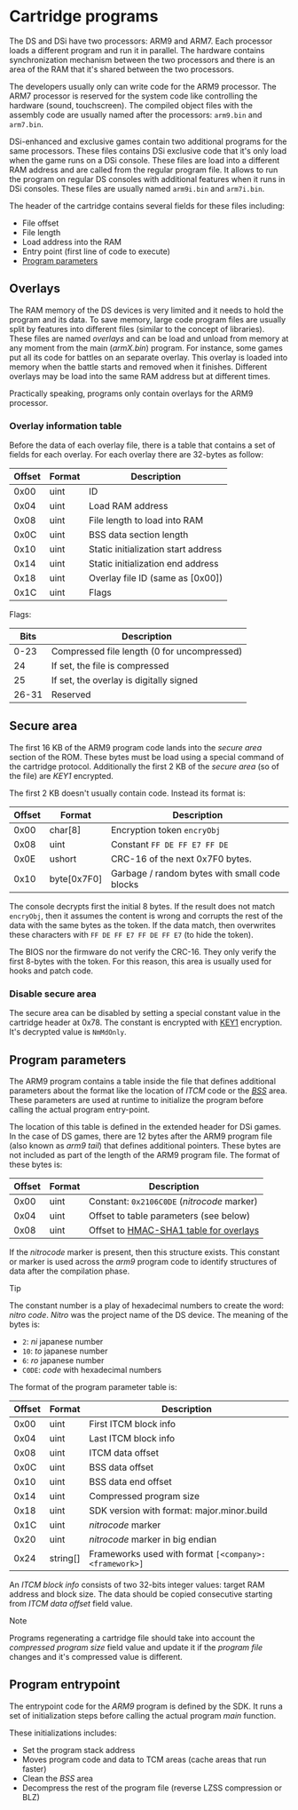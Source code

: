 # Cartridge programs

The DS and DSi have two processors: ARM9 and ARM7. Each processor loads a
different program and run it in parallel. The hardware contains synchronization
mechanism between the two processors and there is an area of the RAM that it's
shared between the two processors.

The developers usually only can write code for the ARM9 processor. The ARM7
processor is reserved for the system code like controlling the hardware (sound,
touchscreen). The compiled object files with the assembly code are usually named
after the processors: `arm9.bin` and `arm7.bin`.

DSi-enhanced and exclusive games contain two additional programs for the same
processors. These files contains DSi exclusive code that it's only load when the
game runs on a DSi console. These files are load into a different RAM address
and are called from the regular program file. It allows to run the program on
regular DS consoles with additional features when it runs in DSi consoles. These
files are usually named `arm9i.bin` and `arm7i.bin`.

The header of the cartridge contains several fields for these files including:

- File offset
- File length
- Load address into the RAM
- Entry point (first line of code to execute)
- [Program parameters](#program-parameters)

## Overlays

The RAM memory of the DS devices is very limited and it needs to hold the
program and its data. To save memory, large code program files are usually split
by features into different files (similar to the concept of libraries). These
files are named _overlays_ and can be load and unload from memory at any moment
from the main (_armX.bin_) program. For instance, some games put all its code
for battles on an separate overlay. This overlay is loaded into memory when the
battle starts and removed when it finishes. Different overlays may be load into
the same RAM address but at different times.

Practically speaking, programs only contain overlays for the ARM9 processor.

### Overlay information table

Before the data of each overlay file, there is a table that contains a set of
fields for each overlay. For each overlay there are 32-bytes as follow:

| Offset | Format | Description                         |
| ------ | ------ | ----------------------------------- |
| 0x00   | uint   | ID                                  |
| 0x04   | uint   | Load RAM address                    |
| 0x08   | uint   | File length to load into RAM        |
| 0x0C   | uint   | BSS data section length             |
| 0x10   | uint   | Static initialization start address |
| 0x14   | uint   | Static initialization end address   |
| 0x18   | uint   | Overlay file ID (same as [0x00])    |
| 0x1C   | uint   | Flags                               |

Flags:

| Bits  | Description                                 |
| ----- | ------------------------------------------- |
| 0-23  | Compressed file length (0 for uncompressed) |
| 24    | If set, the file is compressed              |
| 25    | If set, the overlay is digitally signed     |
| 26-31 | Reserved                                    |

## Secure area

The first 16 KB of the ARM9 program code lands into the _secure area_ section of
the ROM. These bytes must be load using a special command of the cartridge
protocol. Additionally the first 2 KB of the _secure area_ (so of the file) are
_KEY1_ encrypted.

The first 2 KB doesn't usually contain code. Instead its format is:

| Offset | Format      | Description                                   |
| ------ | ----------- | --------------------------------------------- |
| 0x00   | char[8]     | Encryption token `encryObj`                   |
| 0x08   | uint        | Constant `FF DE FF E7 FF DE`                  |
| 0x0E   | ushort      | CRC-16 of the next 0x7F0 bytes.               |
| 0x10   | byte[0x7F0] | Garbage / random bytes with small code blocks |

The console decrypts first the initial 8 bytes. If the result does not match
`encryObj`, then it assumes the content is wrong and corrupts the rest of the
data with the same bytes as the token. If the data match, then overwrites these
characters with `FF DE FF E7 FF DE FF E7` (to hide the token).

The BIOS nor the firmware do not verify the CRC-16. They only verify the first
8-bytes with the token. For this reason, this area is usually used for hooks and
patch code.

### Disable secure area

The secure area can be disabled by setting a special constant value in the
cartridge header at 0x78. The constant is encrypted with
[KEY1](security.md#blowfish-key1) encryption. It's decrypted value is
`NmMdOnly`.

## Program parameters

The ARM9 program contains a table inside the file that defines additional
parameters about the format like the location of _ITCM_ code or the
[_BSS_](https://en.wikipedia.org/wiki/.bss) area. These parameters are used at
runtime to initialize the program before calling the actual program entry-point.

The location of this table is defined in the extended header for DSi games. In
the case of DS games, there are 12 bytes after the ARM9 program file (also known
as _arm9 tail_) that defines additional pointers. These bytes are not included
as part of the length of the ARM9 program file. The format of these bytes is:

| Offset | Format | Description                                           |
| ------ | ------ | ----------------------------------------------------- |
| 0x00   | uint   | Constant: `0x2106C0DE` (_nitrocode_ marker)           |
| 0x04   | uint   | Offset to table parameters (see below)                |
| 0x08   | uint   | Offset to [HMAC-SHA1 table for overlays](security.md) |

If the _nitrocode_ marker is present, then this structure exists. This constant
or marker is used across the _arm9_ program code to identify structures of data
after the compilation phase.

> [!TIP]  
> The constant number is a play of hexadecimal numbers to create the word:
> _nitro code_. _Nitro_ was the project name of the DS device. The meaning of
> the bytes is:
>
> - `2`: _ni_ japanese number
> - `10`: _to_ japanese number
> - `6`: _ro_ japanese number
> - `C0DE`: _code_ with hexadecimal numbers

The format of the program parameter table is:

| Offset | Format   | Description                                           |
| ------ | -------- | ----------------------------------------------------- |
| 0x00   | uint     | First ITCM block info                                 |
| 0x04   | uint     | Last ITCM block info                                  |
| 0x08   | uint     | ITCM data offset                                      |
| 0x0C   | uint     | BSS data offset                                       |
| 0x10   | uint     | BSS data end offset                                   |
| 0x14   | uint     | Compressed program size                               |
| 0x18   | uint     | SDK version with format: major.minor.build            |
| 0x1C   | uint     | _nitrocode_ marker                                    |
| 0x20   | uint     | _nitrocode_ marker in big endian                      |
| 0x24   | string[] | Frameworks used with format `[<company>:<framework>]` |

An _ITCM block info_ consists of two 32-bits integer values: target RAM address
and block size. The data should be copied consecutive starting from _ITCM data
offset_ field value.

> [!NOTE]  
> Programs regenerating a cartridge file should take into account the
> _compressed program size_ field value and update it if the _program file_
> changes and it's compressed value is different.

## Program entrypoint

The entrypoint code for the _ARM9_ program is defined by the SDK. It runs a set
of initialization steps before calling the actual program _main_ function.

These initializations includes:

- Set the program stack address
- Moves program code and data to TCM areas (cache areas that run faster)
- Clean the _BSS_ area
- Decompress the rest of the program file (reverse LZSS compression or BLZ)
